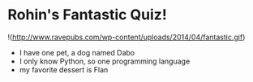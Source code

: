 # **Rohin's Fantastic Quiz!**

!(http://www.ravepubs.com/wp-content/uploads/2014/04/fantastic.gif)

- I have one pet, a dog named Dabo
- I only know Python, so one programming language
- my favorite dessert is Flan
